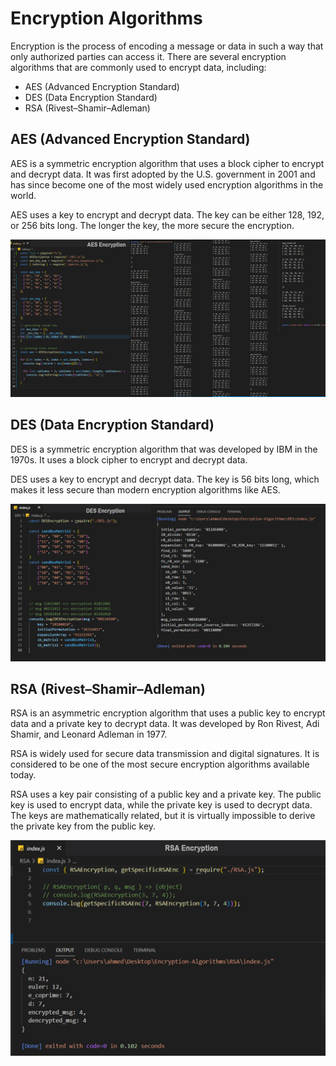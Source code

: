 # Encryption Algorithms

Encryption is the process of encoding a message or data in such a way that only authorized parties can access it. There are several encryption algorithms that are commonly used to encrypt data, including:

- AES (Advanced Encryption Standard)
- DES (Data Encryption Standard)
- RSA (Rivest–Shamir–Adleman)

## AES (Advanced Encryption Standard)

AES is a symmetric encryption algorithm that uses a block cipher to encrypt and decrypt data. It was first adopted by the U.S. government in 2001 and has since become one of the most widely used encryption algorithms in the world.

AES uses a key to encrypt and decrypt data. The key can be either 128, 192, or 256 bits long. The longer the key, the more secure the encryption.

![AES Overview](./Screenshot_AES_Enc.jpg)

## DES (Data Encryption Standard)

DES is a symmetric encryption algorithm that was developed by IBM in the 1970s. It uses a block cipher to encrypt and decrypt data.

DES uses a key to encrypt and decrypt data. The key is 56 bits long, which makes it less secure than modern encryption algorithms like AES.

![DES Overview](./Screenshot_DES_Enc.jpg)

## RSA (Rivest–Shamir–Adleman)

RSA is an asymmetric encryption algorithm that uses a public key to encrypt data and a private key to decrypt data. It was developed by Ron Rivest, Adi Shamir, and Leonard Adleman in 1977.

RSA is widely used for secure data transmission and digital signatures. It is considered to be one of the most secure encryption algorithms available today.

RSA uses a key pair consisting of a public key and a private key. The public key is used to encrypt data, while the private key is used to decrypt data. The keys are mathematically related, but it is virtually impossible to derive the private key from the public key.

![RSA Overview](./Screenshot_RSA_Enc.jpg)